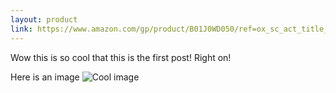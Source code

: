 ```yaml
---
layout: product
link: https://www.amazon.com/gp/product/B01J0WD050/ref=ox_sc_act_title_4?ie=UTF8&psc=1&smid=ATVPDKIKX0DER
---
```


Wow this is so cool that this is the first post! Right on!

Here is an image ![Cool image](http://www.brettellis.net/wp-content/uploads/2015/09/cool-cat.jpg)
